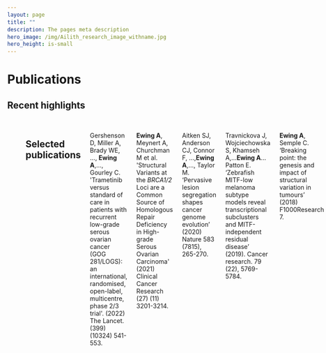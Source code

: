 ```yaml
---
layout: page
title: ""
description: The pages meta description
hero_image: /img/Ailith_research_image_withname.jpg
hero_height: is-small
---
```


# Publications

## Recent highlights

<br>

<div class="row">
    <div class="columns">
        <div class="column">
            <img src="/img/LandscapeofSVs.png" alt="Landscape of SVs" width="600"/>
            </div>
            <div class="column">
                <br>
                <br>    
                <br>
                <p><b>Unravelling the tumour genome: The evolutionary and clinical impacts of structural variants in tumourigenesis</b></p>
                <p>Alhafidz Hamdan, Ailith Ewing.</p>
                <p><a href="https://onlinelibrary.wiley.com/doi/10.1002/path.5901"> Journal of Pathology (2022), https://doi.org/10.1002/path.5901</a></p>

        </div>
    </div>
</div>

## Selected publications

Gershenson D, Miller A, Brady WE, ..., <b>Ewing A</b>,..., Gourley C. 'Trametinib versus standard of care in patients with recurrent low-grade serous ovarian cancer (GOG 281/LOGS): an international, randomised, open-label, multicentre, phase 2/3 trial'. (2022) The Lancet. (399) (10324) 541-553.

<b>Ewing A</b>, Meynert A, Churchman M et al. 'Structural Variants at the <i>BRCA1/2</i> Loci are a Common Source of Homologous Repair Deficiency in High-grade Serous Ovarian Carcinoma' (2021) Clinical Cancer Research (27) (11) 3201-3214.

Aitken SJ, Anderson CJ, Connor F, …,<b>Ewing A</b>,…, Taylor M. ‘Pervasive lesion segregation shapes cancer genome evolution’ (2020) Nature 583 (7815), 265-270.

Travnickova J, Wojciechowska S, Khamseh A,…<b>Ewing A</b>…Patton E. ‘Zebrafish MITF-low melanoma subtype models reveal transcriptional subclusters and MITF-independent residual disease’ (2019). Cancer research. 79 (22), 5769-5784.

<b>Ewing A</b>, Semple C. ‘Breaking point: the genesis and impact of structural variation in tumours’ (2018) F1000Research 7.

Phelan CM, Kuchenbaecker KB, JP Tyrer,… <b>Pirie A</b> … Pharoah PDP. ‘Identification of 12 new susceptibility loci for different histotypes of epithelial ovarian cancer’ (2017) Nature genetics 49 (5), 680-691.

Permuth JB\*, <b>Pirie A\*</b>, Chen A et al. ‘Exome genotyping arrays to identify rare and low frequency variants associated with epithelial ovarian cancer risk.’ (2016) Human Molecular Genetics 25 (16), 3600-3612. (* - equal contributions).

Winham S\*, <b>Pirie A\*</b>, Chen A et al. ‘Investigation of exomic variants associated with overall survival in ovarian cancer’ (2016) Cancer Epidemiology Biomarkers and Prevention. Mar;25(3):446-54. (* - equal contributions)

<b>Pirie A</b>, Guo Q, Kraft P et al. ‘Common germline polymorphisms associated with breast cancer specific survival’ (2015) Breast Cancer Research. 17:58.

<b>Pirie A</b>, Wood A, Lush M et al. ‘The effect of rare variants on inflation of the test statistics in case-control analyses’ (2015) BMC Bioinformatics 16:53.

<br>
<p align="center">
Full list of publications on <a href="https://scholar.google.com/citations?user=fyFBEi8AAAAJ&hl=en">Google Scholar</a>
</p>

